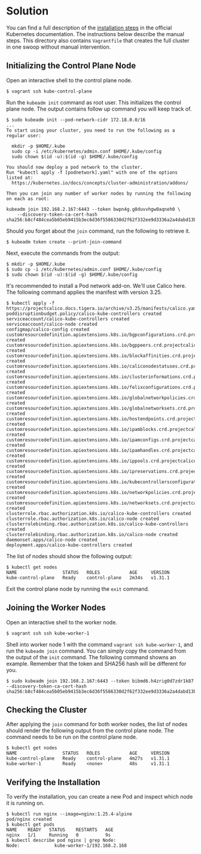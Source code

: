 # Solution

You can find a full description of the [installation steps](https://kubernetes.io/docs/setup/production-environment/tools/kubeadm/create-cluster-kubeadm/) in the official Kubernetes documentation. The instructions below describe the manual steps. This directory also contains `Vagrantfile` that creates the full cluster in one swoop without manual intervention.

## Initializing the Control Plane Node

Open an interactive shell to the control plane node.

```
$ vagrant ssh kube-control-plane
```

Run the `kubeadm init` command as root user. This initializes the control plane node. The output contains follow up command you will keep track of.

```
$ sudo kubeadm init --pod-network-cidr 172.18.0.0/16
...
To start using your cluster, you need to run the following as a regular user:

  mkdir -p $HOME/.kube
  sudo cp -i /etc/kubernetes/admin.conf $HOME/.kube/config
  sudo chown $(id -u):$(id -g) $HOME/.kube/config

You should now deploy a pod network to the cluster.
Run "kubectl apply -f [podnetwork].yaml" with one of the options listed at:
  https://kubernetes.io/docs/concepts/cluster-administration/addons/

Then you can join any number of worker nodes by running the following on each as root:

kubeadm join 192.168.2.167:6443 --token bwpn4g.g8duvvhgw0aqneh0 \
	--discovery-token-ca-cert-hash sha256:b8cf484cea5b05eb9415b3ec6d36f5586330d2f62f332ee9d3336a2a4dabd13b
```

Should you forget about the `join` command, run the following to retrieve it.

```
$ kubeadm token create --print-join-command
```

Next, execute the commands from the output:

```
$ mkdir -p $HOME/.kube
$ sudo cp -i /etc/kubernetes/admin.conf $HOME/.kube/config
$ sudo chown $(id -u):$(id -g) $HOME/.kube/config
```

It's recommended to install a Pod network add-on. We'll use Calico here. The following command applies the manifest with version 3.25.

```
$ kubectl apply -f https://projectcalico.docs.tigera.io/archive/v3.25/manifests/calico.yaml
poddisruptionbudget.policy/calico-kube-controllers created
serviceaccount/calico-kube-controllers created
serviceaccount/calico-node created
configmap/calico-config created
customresourcedefinition.apiextensions.k8s.io/bgpconfigurations.crd.projectcalico.org created
customresourcedefinition.apiextensions.k8s.io/bgppeers.crd.projectcalico.org created
customresourcedefinition.apiextensions.k8s.io/blockaffinities.crd.projectcalico.org created
customresourcedefinition.apiextensions.k8s.io/caliconodestatuses.crd.projectcalico.org created
customresourcedefinition.apiextensions.k8s.io/clusterinformations.crd.projectcalico.org created
customresourcedefinition.apiextensions.k8s.io/felixconfigurations.crd.projectcalico.org created
customresourcedefinition.apiextensions.k8s.io/globalnetworkpolicies.crd.projectcalico.org created
customresourcedefinition.apiextensions.k8s.io/globalnetworksets.crd.projectcalico.org created
customresourcedefinition.apiextensions.k8s.io/hostendpoints.crd.projectcalico.org created
customresourcedefinition.apiextensions.k8s.io/ipamblocks.crd.projectcalico.org created
customresourcedefinition.apiextensions.k8s.io/ipamconfigs.crd.projectcalico.org created
customresourcedefinition.apiextensions.k8s.io/ipamhandles.crd.projectcalico.org created
customresourcedefinition.apiextensions.k8s.io/ippools.crd.projectcalico.org created
customresourcedefinition.apiextensions.k8s.io/ipreservations.crd.projectcalico.org created
customresourcedefinition.apiextensions.k8s.io/kubecontrollersconfigurations.crd.projectcalico.org created
customresourcedefinition.apiextensions.k8s.io/networkpolicies.crd.projectcalico.org created
customresourcedefinition.apiextensions.k8s.io/networksets.crd.projectcalico.org created
clusterrole.rbac.authorization.k8s.io/calico-kube-controllers created
clusterrole.rbac.authorization.k8s.io/calico-node created
clusterrolebinding.rbac.authorization.k8s.io/calico-kube-controllers created
clusterrolebinding.rbac.authorization.k8s.io/calico-node created
daemonset.apps/calico-node created
deployment.apps/calico-kube-controllers created
```

The list of nodes should show the following output:

```
$ kubectl get nodes
NAME                 STATUS   ROLES           AGE     VERSION
kube-control-plane   Ready    control-plane   2m34s   v1.31.1
```

Exit the control plane node by running the `exit` command.

## Joining the Worker Nodes

Open an interactive shell to the worker node.

```
$ vagrant ssh ssh kube-worker-1
```

Shell into worker node 1 with the command `vagrant ssh kube-worker-1`, and run the `kubeadm join` command. You can simply copy the command from the output of the `init` command. The following command showns an example. Remember that the token and SHA256 hash will be different for you.

```
$ sudo kubeadm join 192.168.2.167:6443 --token bibmd6.h4zrig0d7zdr1k87 --discovery-token-ca-cert-hash sha256:b8cf484cea5b05eb9415b3ec6d36f5586330d2f62f332ee9d3336a2a4dabd13b
```

## Checking the Cluster

After applying the `join` command for both worker nodes, the list of nodes should render the following output from the control plane node. The command needs to be run on the control plane node.

```
$ kubectl get nodes
NAME                 STATUS   ROLES           AGE     VERSION
kube-control-plane   Ready    control-plane   4m27s   v1.31.1
kube-worker-1        Ready    <none>          48s     v1.31.1
```

## Verifying the Installation

To verify the installation, you can create a new Pod and inspect which node it is running on.

```
$ kubectl run nginx --image=nginx:1.25.4-alpine
pod/nginx created
$ kubectl get pods
NAME    READY   STATUS    RESTARTS   AGE
nginx   1/1     Running   0          9s
$ kubectl describe pod nginx | grep Node:
Node:             kube-worker-1/192.168.2.168
```
